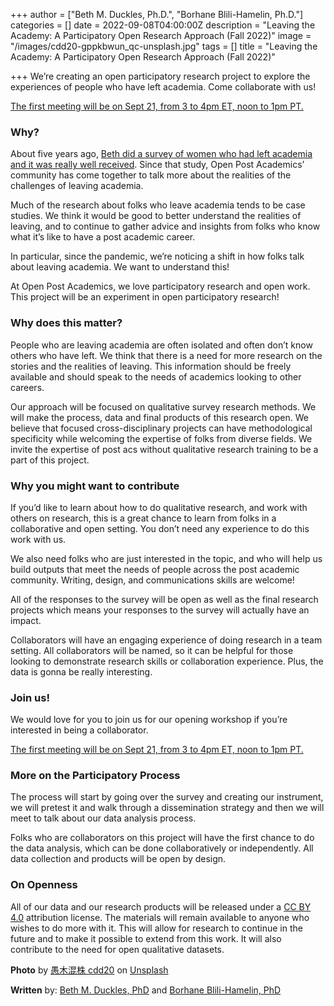 +++
author = ["Beth M. Duckles, Ph.D.", "Borhane Blili-Hamelin, Ph.D."]
categories = []
date = 2022-09-08T04:00:00Z
description = "Leaving the Academy: A Participatory Open Research Approach (Fall 2022)"
image = "/images/cdd20-gppkbwun_qc-unsplash.jpg"
tags = []
title = "Leaving the Academy: A Participatory Open Research Approach (Fall 2022)"

+++
We’re creating an open participatory research project to explore the experiences of people who have left academia. Come collaborate with us! 

[The first meeting will be on Sept 21, from 3 to 4pm ET, noon to 1pm PT.](https://www.eventbrite.com/e/leaving-the-academy-a-participatory-open-research-approach-fall-2022-tickets-416064298517)

### **Why?**

About five years ago, [Beth did a survey of women who had left academia and it was really well received](https://static1.squarespace.com/static/5a0cc397f09ca473053aea14/t/5aa700b071c10baf62f8ea88/1520894128791/What+I+Wish+I+Had+KnownFINAL.pdf). Since that study, Open Post Academics’ community has come together to talk more about the realities of the challenges of leaving academia.

Much of the research about folks who leave academia tends to be case studies. We think it would be good to better understand the realities of leaving, and to continue to gather advice and insights from folks who know what it’s like to have a post academic career.

In particular, since the pandemic, we’re noticing a shift in how folks talk about leaving academia. We want to understand this!

At Open Post Academics, we love participatory research and open work. This project will be an experiment in open participatory research!

### **Why does this matter?**

People who are leaving academia are often isolated and often don’t know others who have left. We think that there is a need for more research on the stories and the realities of leaving. This information should be freely available and should speak to the needs of academics looking to other careers.

Our approach will be focused on qualitative survey research methods. We will make the process, data and final products of this research open. We believe that focused cross-disciplinary projects can have methodological specificity while welcoming the expertise of folks from diverse fields. We invite the expertise of post acs without qualitative research training to be a part of this project.

### **Why you might want to contribute**

If you’d like to learn about how to do qualitative research, and work with others on research, this is a great chance to learn from folks in a collaborative and open setting. You don’t need any experience to do this work with us.

We also need folks who are just interested in the topic, and who will help us build outputs that meet the needs of people across the post academic community. Writing, design, and communications skills are welcome!

All of the responses to the survey will be open as well as the final research projects which means your responses to the survey will actually have an impact.

Collaborators will have an engaging experience of doing research in a team setting. All collaborators will be named, so it can be helpful for those looking to demonstrate research skills or collaboration experience. Plus, the data is gonna be really interesting.

### **Join us!**

We would love for you to join us for our opening workshop if you’re interested in being a collaborator.

[The first meeting will be on Sept 21, from 3 to 4pm ET, noon to 1pm PT.](https://www.eventbrite.com/e/leaving-the-academy-a-participatory-open-research-approach-fall-2022-tickets-416064298517)

### **More on the Participatory Process**

The process will start by going over the survey and creating our instrument, we will pretest it and walk through a dissemination strategy and then we will meet to talk about our data analysis process.

Folks who are collaborators on this project will have the first chance to do the data analysis, which can be done collaboratively or independently. All data collection and products will be open by design.

### **On Openness**

All of our data and our research products will be released under a [CC BY 4.0](https://creativecommons.org/licenses/by/4.0/) attribution license. The materials will remain available to anyone who wishes to do more with it. This will allow for research to continue in the future and to make it possible to extend from this work. It will also contribute to the need for open qualitative datasets.

**Photo** by [愚木混株 cdd20](https://unsplash.com/@cdd20?utm_source=unsplash&utm_medium=referral&utm_content=creditCopyText) on [Unsplash](https://unsplash.com/?utm_source=unsplash&utm_medium=referral&utm_content=creditCopyText)

**Written** by: [Beth M. Duckles, PhD](https://bethduckles.com/) and [Borhane Blili-Hamelin, PhD](https://borhane.xyz/)